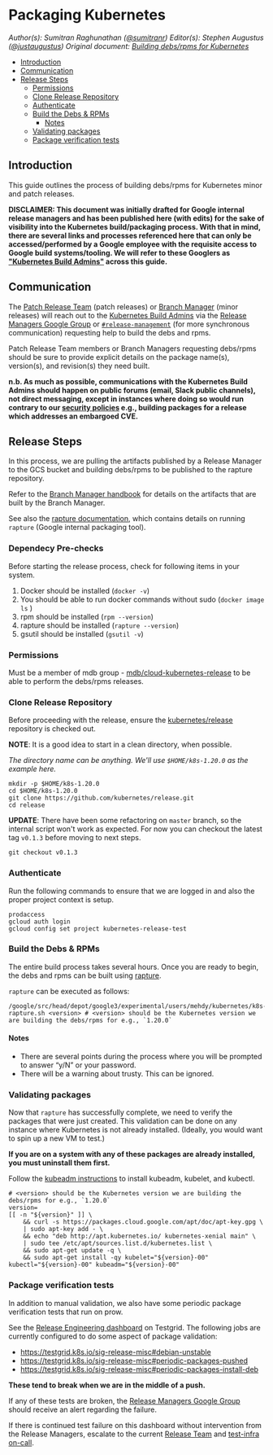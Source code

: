 # Packaging Kubernetes <!-- omit in toc -->

_Author(s): Sumitran Raghunathan ([@sumitranr](https://github.com/sumitranr))_
_Editor(s): Stephen Augustus ([@justaugustus](https://github.com/justaugustus))_
_Original document: [Building debs/rpms for Kubernetes
](https://docs.google.com/document/d/1PAN5tVJO_NMfHZmnk8mDQTwAbFHPky7JBgWJgckNjro/edit?usp=sharing)_

- [Introduction](#Introduction)
- [Communication](#Communication)
- [Release Steps](#Release-Steps)
  - [Permissions](#Permissions)
  - [Clone Release Repository](#Clone-Release-Repository)
  - [Authenticate](#Authenticate)
  - [Build the Debs & RPMs](#Build-the-Debs--RPMs)
    - [Notes](#Notes)
  - [Validating packages](#Validating-packages)
  - [Package verification tests](#Package-verification-tests)

## Introduction

This guide outlines the process of building debs/rpms for Kubernetes minor and patch releases.

**DISCLAIMER: This document was initially drafted for Google internal release managers and has been published here (with edits) for the sake of visibility into the Kubernetes build/packaging process. With that in mind, there are several links and processes referenced here that can only be accessed/performed by a Google employee with the requisite access to Google build systems/tooling. We will refer to these Googlers as ["Kubernetes Build Admins"][kubernetes-build-admins] across this guide.**

## Communication

The [Patch Release Team][patch-release-team] (patch releases) or [Branch Manager][branch-manager-handbook] (minor releases) will reach out to the [Kubernetes Build Admins][kubernetes-build-admins] via the [Release Managers Google Group][release-managers-group] or [`#release-management`][release-management-slack] (for more synchronous communication) requesting help to build the debs and rpms.

Patch Release Team members or Branch Managers requesting debs/rpms should be sure to provide explicit details on the package name(s), version(s), and revision(s) they need built.

**n.b. As much as possible, communications with the Kubernetes Build Admins should happen on public forums (email, Slack public channels), not direct messaging, except in instances where doing so would run contrary to our [security policies][security-release-process] e.g., building packages for a release which addresses an embargoed CVE.**

## Release Steps

In this process, we are pulling the artifacts published by a Release Manager to the GCS bucket and building debs/rpms to be published to the rapture repository.

Refer to the [Branch Manager handbook][branch-manager-build-and-release] for details on the artifacts that are built by the Branch Manager.

See also the [rapture documentation][rapture-readme], which contains details on running `rapture` (Google internal packaging tool).

### Dependecy Pre-checks

Before starting the release process, check for following items in your system.
1.  Docker should be installed (`docker -v`)
2.  You should be able to run docker commands without sudo (`docker image ls` )
3.  rpm should be installed (`rpm --version`)
4.  rapture should be installed (`rapture --version`)
5.  gsutil should be installed (`gsutil -v`)


### Permissions

Must be a member of mdb group - [mdb/cloud-kubernetes-release](mdb/cloud-kubernetes-release) to be able to perform the debs/rpms releases.


### Clone Release Repository

Before proceeding with the release, ensure the [kubernetes/release][kubernetes/release] repository is checked out.

**NOTE**: It is a good idea to start in a clean directory, when possible.

_The directory name can be anything. We'll use `$HOME/k8s-1.20.0` as the example here._

```shell
mkdir -p $HOME/k8s-1.20.0
cd $HOME/k8s-1.20.0
git clone https://github.com/kubernetes/release.git
cd release
```
**UPDATE**: There have been some refactoring on `master` branch, so the internal script won't work as expected. For now you can checkout the latest tag `v0.1.3` before moving to next steps.

```shell
git checkout v0.1.3
```

### Authenticate

Run the following commands to ensure that we are logged in and also the proper project context is setup.


```shell
prodaccess
gcloud auth login
gcloud config set project kubernetes-release-test
```

### Build the Debs & RPMs

The entire build process takes several hours. Once you are ready to begin, the debs and rpms can be built using [rapture][rapture].

`rapture` can be executed as follows:

```shell
/google/src/head/depot/google3/experimental/users/mehdy/kubernetes/k8s-rapture.sh <version> # <version> should be the Kubernetes version we are building the debs/rpms for e.g., `1.20.0`
```

#### Notes
- There are several points during the process where you will be prompted to answer “y/N” or your password.
- There will be a warning about trusty. This can be ignored.


### Validating packages

Now that `rapture` has successfully complete, we need to verify the packages that were just created. This validation can be done on any instance where Kubernetes is not already installed. (Ideally, you would want to spin up a new VM to test.)

**If you are on a system with any of these packages are already installed, you must uninstall them first.**

Follow the [kubeadm instructions][kubeadm-install] to install kubeadm, kubelet, and kubectl.

```shell
# <version> should be the Kubernetes version we are building the debs/rpms for e.g., `1.20.0`
version=
[[ -n "${version}" ]] \
    && curl -s https://packages.cloud.google.com/apt/doc/apt-key.gpg \
    | sudo apt-key add - \
    && echo "deb http://apt.kubernetes.io/ kubernetes-xenial main" \
    | sudo tee /etc/apt/sources.list.d/kubernetes.list \
    && sudo apt-get update -q \
    && sudo apt-get install -qy kubelet="${version}-00" kubectl="${version}-00" kubeadm="${version}-00"
```

### Package verification tests

In addition to manual validation, we also have some periodic package verification tests that run on prow.

See the [Release Engineering dashboard][release-engineering-dashboard] on Testgrid.
The following jobs are currently configured to do some aspect of package validation:
- https://testgrid.k8s.io/sig-release-misc#debian-unstable
- https://testgrid.k8s.io/sig-release-misc#periodic-packages-pushed
- https://testgrid.k8s.io/sig-release-misc#periodic-packages-install-deb


**These tend to break when we are in the middle of a push.**

If any of these tests are broken, the [Release Managers Google Group][release-managers-group] should receive an alert regarding the failure.

If there is continued test failure on this dashboard without intervention from the Release Managers, escalate to the current [Release Team][release-team] and [test-infra on-call][test-infra-oncall].


[branch-manager-handbook]: /release-engineering/role-handbooks/branch-manager.md
[branch-manager-build-and-release]: /release-engineering/role-handbooks/branch-manager.md#build-and-release
[kubeadm-install]: https://kubernetes.io/docs/setup/independent/install-kubeadm/#installing-kubeadm-kubelet-and-kubectl
[kubernetes/release]: https://git.k8s.io/release
[kubernetes-build-admins]: /release-managers.md#build-admins
[patch-release-team]: /release-managers.md#patch-release-team
[rapture]: https://cs.corp.google.com/piper///depot/google3/experimental/users/mehdy/kubernetes/k8s-rapture.sh
[rapture-readme]: https://g3doc.corp.google.com/cloud/kubernetes/g3doc/release/rapture.md?cl=head
[release-engineering-dashboard]: https://testgrid.k8s.io/sig-release-misc
[release-management-slack]: https://kubernetes.slack.com/messages/CJH2GBF7Y
[release-managers-group]: https://groups.google.com/a/kubernetes.io/forum/#!forum/release-managers
[release-team]: https://groups.google.com/forum/#!forum/kubernetes-release-team
[security-release-process]: /security-release-process-documentation/security-release-process.md
[test-infra-oncall]: https://go.k8s.io/oncall
